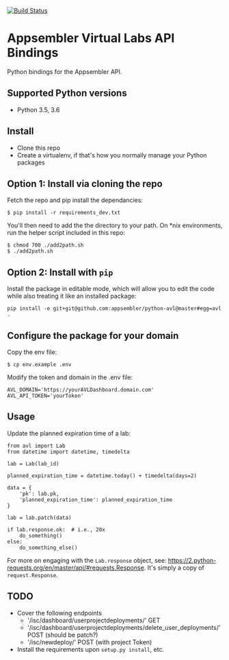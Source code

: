 [![Build Status](https://travis-ci.org/appsembler/python-avl.svg?branch=master)](https://travis-ci.org/appsembler/python-avl)

# Appsembler Virtual Labs API Bindings


Python bindings for the Appsembler API.

## Supported Python versions

- Python 3.5, 3.6

## Install

- Clone this repo
- Create a virtualenv, if that's how you normally manage your Python packages

## Option 1: Install via cloning the repo

Fetch the repo and pip install the dependancies:

```
$ pip install -r requirements_dev.txt
```

You'll then need to add the the directory to your path. On \*nix environments,
run the helper script included in this repo:

```
$ chmod 700 ./add2path.sh
$ ./add2path.sh
```

## Option 2: Install with `pip`

Install the package in editable mode, which will allow you to edit the code 
while also treating it like an installed package:

```
pip install -e git+git@github.com:appsembler/python-avl@master#egg=avl .
```

## Configure the package for your domain

Copy the env file:

```
$ cp env.example .env
```

Modify the token and domain in the .env file:

```
AVL_DOMAIN='https://yourAVLDashboard.domain.com'
AVL_API_TOKEN='yourToken'
```

## Usage 

Update the planned expiration time of a lab:


```
from avl import Lab
from datetime import datetime, timedelta

lab = Lab(lab_id)

planned_expiration_time = datetime.today() + timedelta(days=2)

data = {
    'pk': lab.pk,
    'planned_expiration_time': planned_expiration_time 
}

lab = lab.patch(data)

if lab.response.ok:  # i.e., 20x
    do_something()
else:
    do_something_else()
```

For more on engaging with the `Lab.response` object, see: 
https://2.python-requests.org/en/master/api/#requests.Response. It's 
simply a copy of `request.Response`.


## TODO 

* Cover the following endpoints
  * '/isc/dashboard/userprojectdeployments/' GET
  * '/isc/dashboard/userprojectdeployments/delete_user_deployments/' POST (should be patch?)
  * '/isc/newdeploy/' POST (with project Token)
* Install the requirements upon `setup.py install`, etc.
